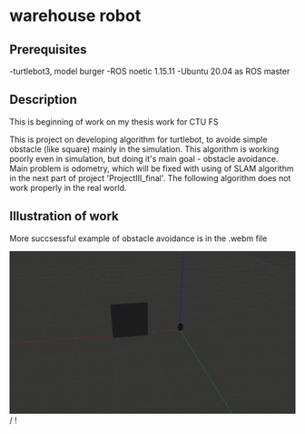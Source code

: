 # warehouse robot

## Prerequisites

-turtlebot3, model burger
-ROS noetic 1.15.11
-Ubuntu 20.04 as ROS master

## Description

This is beginning of work on my thesis work for CTU FS

This is project on developing algorithm for turtlebot, to avoide simple obstacle (like square) mainly in the simulation.
This algorithm is working poorly even in simulation, but doing it's main goal - obstacle avoidance. Main problem is odometry, which will be 
fixed with using of SLAM algorithm in the next part of project 'ProjectIII_final'. The following algorithm does not work properly in the real world.

## Illustration of work

More succsessful example of obstacle avoidance is in the .webm file

![Relative success](naive_obstacle_avoidance_relative_success_faster.gif) / ! [](naive_obstacle_avoidance_relative_success_faster.gif)

